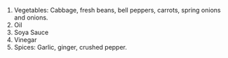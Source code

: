 1. Vegetables: Cabbage, fresh beans, bell peppers, carrots, spring onions and onions.
2. Oil
3. Soya Sauce 
4. Vinegar
5. Spices: Garlic, ginger, crushed pepper.